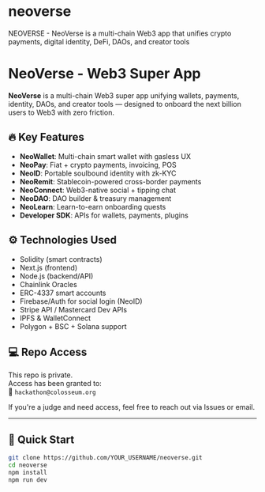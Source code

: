 # neoverse
NEOVERSE - NeoVerse is a multi-chain Web3 app that unifies crypto payments, digital identity, DeFi, DAOs, and creator tools
# NeoVerse - Web3 Super App

**NeoVerse** is a multi-chain Web3 super app unifying wallets, payments, identity, DAOs, and creator tools — designed to onboard the next billion users to Web3 with zero friction.

## 🔥 Key Features

- **NeoWallet**: Multi-chain smart wallet with gasless UX
- **NeoPay**: Fiat + crypto payments, invoicing, POS
- **NeoID**: Portable soulbound identity with zk-KYC
- **NeoRemit**: Stablecoin-powered cross-border payments
- **NeoConnect**: Web3-native social + tipping chat
- **NeoDAO**: DAO builder & treasury management
- **NeoLearn**: Learn-to-earn onboarding quests
- **Developer SDK**: APIs for wallets, payments, plugins

## ⚙️ Technologies Used

- Solidity (smart contracts)
- Next.js (frontend)
- Node.js (backend/API)
- Chainlink Oracles
- ERC-4337 smart accounts
- Firebase/Auth for social login (NeoID)
- Stripe API / Mastercard Dev APIs
- IPFS & WalletConnect
- Polygon + BSC + Solana support

## 💻 Repo Access

This repo is private.  
Access has been granted to:  
📩 `hackathon@colosseum.org`

If you're a judge and need access, feel free to reach out via Issues or email.

---

## 🚀 Quick Start

```bash
git clone https://github.com/YOUR_USERNAME/neoverse.git
cd neoverse
npm install
npm run dev
